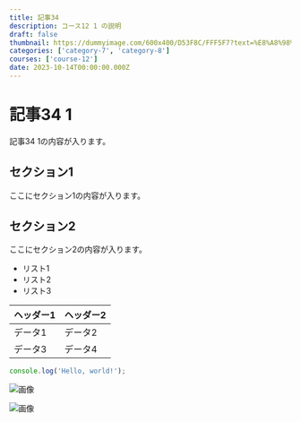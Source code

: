 ```yaml
---
title: 記事34
description: コース12 1 の説明
draft: false
thumbnail: https://dummyimage.com/600x400/D53F8C/FFF5F7?text=%E8%A8%98%E4%BA%8B34
categories: ['category-7', 'category-8']
courses: ['course-12']
date: 2023-10-14T00:00:00.000Z
---
```


# 記事34 1

記事34 1の内容が入ります。

## セクション1
ここにセクション1の内容が入ります。

## セクション2
ここにセクション2の内容が入ります。

- リスト1
- リスト2
- リスト3

| ヘッダー1 | ヘッダー2 |
| --------- | --------- |
| データ1   | データ2   |
| データ3   | データ4   |

```javascript
console.log('Hello, world!');
```


![画像](https://dummyimage.com/320x180/2D3748/F5F7FA?text=%E8%A8%98%E4%BA%8B34+1)

![画像](https://dummyimage.com/640x360/1A202C/EDF2F7?text=%E8%A8%98%E4%BA%8B34+1)